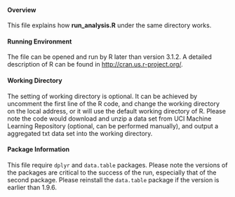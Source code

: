 #### Overview
This file explains how **run_analysis.R** under the same directory works. 

#### Running Environment
The file can be opened and run by R later than version 3.1.2. A detailed description of R can be found in http://cran.us.r-project.org/. 

#### Working Directory
The setting of working directory is optional. It can be achieved by uncomment the first line of the R code, and change the working directory on the local address, or it will use the default working directory of R. Please note the code would download and unzip a data set from UCI Machine Learning Repository (optional, can be performed manually), and output a aggregated txt data set into the working directory. 

#### Package Information
This file require `dplyr` and `data.table` packages. Please note the versions of the packages are critical to the success of the run, especially that of the second package. Please reinstall the `data.table` package if the version is earlier than 1.9.6.  
